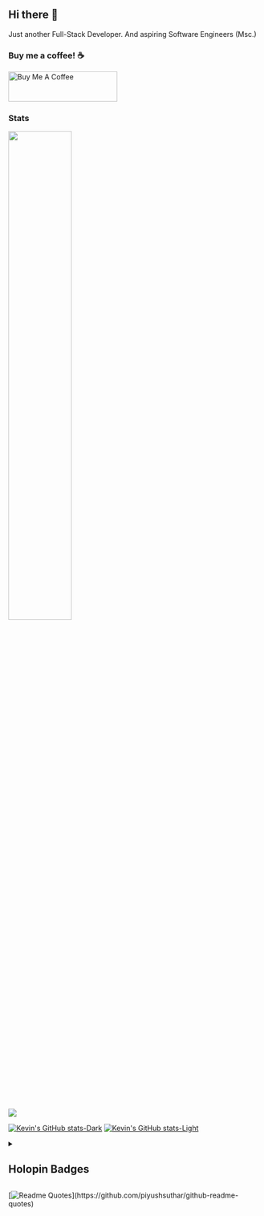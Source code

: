 ## Hi there 👋

<!--
**KGriego/KGriego** is a ✨ _special_ ✨ repository because its `README.md` (this file) appears on your GitHub profile.

Here are some ideas to get you started:

- 🔭 I’m currently working on ...
- 🌱 I’m currently learning ...
- 👯 I’m looking to collaborate on ...
- 🤔 I’m looking for help with ...
- 💬 Ask me about ...
- 📫 How to reach me: ...
- 😄 Pronouns: ...
- ⚡ Fun fact: ...
-->

Just another Full-Stack Developer. And aspiring Software Engineers (Msc.)


### Buy me a coffee! ☕
<a href="https://www.buymeacoffee.com/kgriego" target="_blank"><img src="https://cdn.buymeacoffee.com/buttons/v2/default-yellow.png" alt="Buy Me A Coffee" height="60px" width="217px" ></a>


### Stats
<p>
  <img height="50%" width="auto" src ="https://github-readme-stats.vercel.app/api/top-langs/?username=kgriego&layout=compact&hide_border=true&theme=darcula&bg_color=00000000&langs_count=6"><br/>
  <img src ="https://github-readme-streak-stats.herokuapp.com?user=kgriego&theme=darcula&hide_border=true&background=FFFFFF00">
  <br>
</p>

[![Kevin's GitHub stats-Dark](https://github-readme-stats.vercel.app/api?username=kgriego&show_icons=true&theme=material-palenight#gh-dark-mode-only)](https://github.com/kgriego/github-readme-stats#gh-dark-mode-only)
[![Kevin's GitHub stats-Light](https://github-readme-stats.vercel.app/api?username=kgriego&show_icons=true&theme=default#gh-light-mode-only)](https://github.com/kgriego/github-readme-stats#gh-light-mode-only)

<details> 
  <summary><h2>Holopin Badges</h2></summary>

   <!-- - [![An image of @fallenbagel's Holopin badges, which is a link to view their full Holopin profile](https://holopin.me/fallenbagel)](https://holopin.io/@fallenbagel) -->
</details>

[![Readme Quotes](https://quotes-github-readme.vercel.app/api?type=horizontal&theme=dracula&quote=%20console.log(%27If%20you%20tell%20the%20truth,%20you%20don%27t%20have%20to%20remember%20anything.%27).%20&author=Mark%20Twain)](https://github.com/piyushsuthar/github-readme-quotes)

